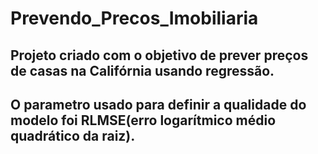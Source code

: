 # Prevendo_Precos_Imobiliaria

## Projeto criado com o objetivo de prever preços de casas na Califórnia usando regressão.

## O parametro usado para definir a qualidade do modelo foi RLMSE(erro logarítmico médio quadrático da raiz).
